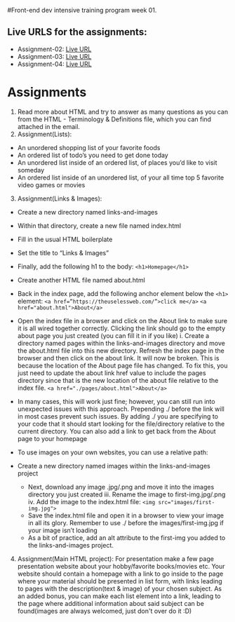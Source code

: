#Front-end dev intensive training program week 01.

## Live URLS for the assignments:
- Assignment-02: [Live URL](https://btebe.github.io/fd-training/frontdev-w1/assignment-02/)
- Assignment-03: [Live URL](https://btebe.github.io/fd-training/frontdev-w1/assignment-03/links-and-images/)
- Assignment-04: [Live URL](https://btebe.github.io/fd-training/frontdev-w1/assignment-04/)

# Assignments

1. Read more about HTML and try to answer as many questions as you can from the
HTML - Terminology & Definitions file, which you can find attached in the email.
2. Assignment(Lists):
  - An unordered shopping list of your favorite foods
  - An ordered list of todo’s you need to get done today
  - An unordered list inside of an ordered list, of places you’d like to visit someday
  - An ordered list inside of an unordered list, of your all time top 5 favorite video
games or movies
3. Assignment(Links & Images):
  - Create a new directory named links-and-images
  - Within that directory, create a new file named index.html
  - Fill in the usual HTML boilerplate
  - Set the title to “Links & Images”
  - Finally, add the following h1 to the body: ``<h1>Homepage</h1>``
  - Create another HTML file named about.html
  - Back in the index page, add the following anchor element below the ``<h1>``
element: ``<a href=”https://theuselessweb.com/”>click me</a>``
``<a href="about.html">About</a>``

  - Open the index file in a browser and click on the About link to make sure it is all
wired together correctly. Clicking the link should go to the empty about page you
just created (you can fill it in if you like)
i. Create a directory named pages within the links-and-images directory and move
the about.html file into this new directory. Refresh the index page in the browser
and then click on the about link. It will now be broken. This is because the
location of the About page file has changed. To fix this, you just need to update
the about link href value to include the pages directory since that is the new
location of the about file relative to the index file. ``<a
href="./pages/about.html">About</a>``
  - In many cases, this will work just fine; however, you can still run into unexpected
issues with this approach. Prepending ./ before the link will in most cases
prevent such issues. By adding ./ you are specifying to your code that it should
start looking for the file/directory relative to the current directory. You can also
add a link to get back from the About page to your homepage
  - To use images on your own websites, you can use a relative path:

  - Create a new directory named images within the links-and-images
project
    - Next, download any image .jpg/.png and move it into the images
directory you just created
iii. Rename the image to first-img.jpg/.png
iv. Add the image to the index.html file:
``<img src="images/first-img.jpg">``
    - Save the index.html file and open it in a browser to view your image in all
its glory. Remember to use ./ before the images/first-img.jpg if your
image isn’t loading
    - As a bit of practice, add an alt attribute to the first-img you added to the
links-and-images project.

4. Assignment(Main HTML project): For presentation make a few page presentation
website about your hobby/favorite books/movies etc. Your website should contain a
homepage with a link to go inside to the page where your material should be presented
in list form, with links leading to pages with the description(text & image) of your chosen
subject. As an added bonus, you can make each list element into a link, leading to the
page where additional information about said subject can be found(images are always
welcomed, just don't over do it :D)

